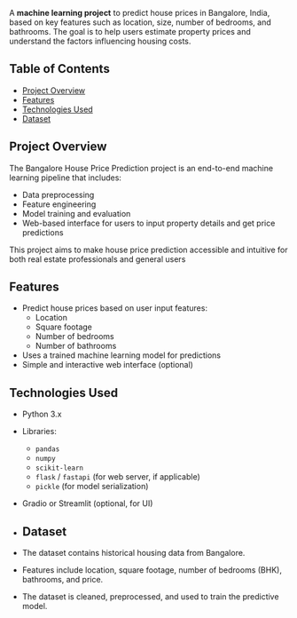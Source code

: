 A **machine learning project** to predict house prices in Bangalore, India, based on key features such as location, size, number of bedrooms, and bathrooms. 
The goal is to help users estimate property prices and understand the factors influencing housing costs.


## Table of Contents

- [Project Overview](#project-overview)
- [Features](#features)
- [Technologies Used](#technologies-used)
- [Dataset](#dataset)

## Project Overview

The Bangalore House Price Prediction project is an end-to-end machine learning pipeline that includes:

- Data preprocessing
- Feature engineering
- Model training and evaluation
- Web-based interface for users to input property details and get price predictions

This project aims to make house price prediction accessible and intuitive for both real estate professionals and general users



## Features

- Predict house prices based on user input features:
  - Location
  - Square footage
  - Number of bedrooms
  - Number of bathrooms
- Uses a trained machine learning model for predictions
- Simple and interactive web interface (optional)


## Technologies Used

- Python 3.x
- Libraries:
  - `pandas`
  - `numpy`
  - `scikit-learn`
  - `flask` / `fastapi` (for web server, if applicable)
  - `pickle` (for model serialization)
- Gradio or Streamlit (optional, for UI)

- ## Dataset

- The dataset contains historical housing data from Bangalore.
- Features include location, square footage, number of bedrooms (BHK), bathrooms, and price.
- The dataset is cleaned, preprocessed, and used to train the predictive model.
